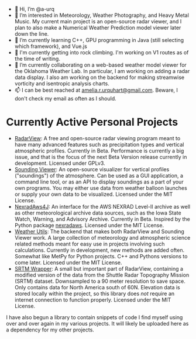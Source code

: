 - 👋 Hi, I’m @a-urq
- 👀 I’m interested in Meteorology, Weather Photography, and Heavy Metal Music. My current main project is an open-source radar viewer, and I plan to also make a Numerical Weather Prediction model viewer later down the line.
- 🌱 I’m currently learning C++, GPU programming in Java (still selecting which framework), and Vue.js
- 🧗 I'm currently getting into rock climbing. I'm working on V1 routes as of the time of writing.
- 💞️ I’m currently collaborating on a web-based weather model viewer for the Oklahoma Weather Lab. In particular, I am working on adding a radar data display. I also am working on the backend for making streamwise vorticity and isentropic analysis charts.
- 📫 I can be best reached at amelia.r.urquhart@gmail.com. Beware, I don't check my email as often as I should.

# Currently Active Personal Projects
-   <a href = "https://github.com/a-urq/radarview">RadarView</a>: A free and open-source radar viewing program meant to have many advanced features such as precipitation types and vertical atmospheric profiles. Currently in Beta. Performance is currently a big issue, and that is the focus of the next Beta Version release currently in development. Licensed under GPLv3.
-   <a href = "https://github.com/a-urq/sounding-viewer-java">Sounding Viewer</a>: An open-source visualizer for vertical profiles ("soundings") of the atmosphere. Can be used as a GUI application, a command line tool, or as an API to display soundings as a part of your own programs. You may either use data from weather balloon launches or supply your own data to be visualized. Licensed under the MIT License.
-   <a href="https://github.com/a-urq/nexrad-aws-java">NexradAws4J</a>: An interface for the AWS NEXRAD Level-II archive as well as other meteorological archive data sources, such as the Iowa State Watch, Warning, and Advisory Archive. Currently in Beta. Inspired by the Python package <a href="https://github.com/aarande/nexradaws/">nexradaws</a>. Licensed under the MIT License.
-   <a href = "https://github.com/a-urq/weather-utils-java">Weather Utils</a>: The backend that makes both RadarView and Sounding Viewer work. A large collection of meteorology and atmospheric science related methods meant for easy use in projects involving such calculations. Currently in development, new methods are added often. Somewhat like MetPy for Python projects. C++ and Pythons versions to come later. Licensed under the MIT License.
-   <a href = "https://github.com/a-urq/srtm-wrapper-java">SRTM Wrapper</a>: A small but important part of RadarView, containing a modified version of the data from the Shuttle Radar Topography Mission (SRTM) dataset. Downsampled to a 90 meter resolution to save space. Only contains data for North America south of 60N. Elevation data is stored locally within the project, so this library does *not* require an internet connection to function properly. Licensed under the MIT License.

I have also begun a library to contain snippets of code I find myself using over and over again in my various projects. It will likely be uploaded here as a dependency for my other projects.

<!---
a-urq/a-urq is a ✨ special ✨ repository because its `README.md` (this file) appears on your GitHub profile.
You can click the Preview link to take a look at your changes.
--->
